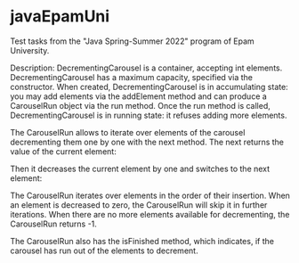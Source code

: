 # javaEpamUni
Test tasks from the "Java Spring-Summer 2022" program of Epam University.

Description:
DecrementingCarousel is a container, accepting int elements. DecrementingCarousel has a maximum capacity, specified via the constructor. When created, DecrementingCarousel is in accumulating state: you may add elements via the addElement method and can produce a CarouselRun object via the run method. Once the run method is called, DecrementingCarousel is in running state: it refuses adding more elements.

The CarouselRun allows to iterate over elements of the carousel decrementing them one by one with the next method. The next returns the value of the current element:

Then it decreases the current element by one and switches to the next element:

The CarouselRun iterates over elements in the order of their insertion.
When an element is decreased to zero, the CarouselRun will skip it in further iterations. When there are no more elements available for decrementing, the CarouselRun returns -1.

The CarouselRun also has the isFinished method, which indicates, if the carousel has run out of the elements to decrement.
